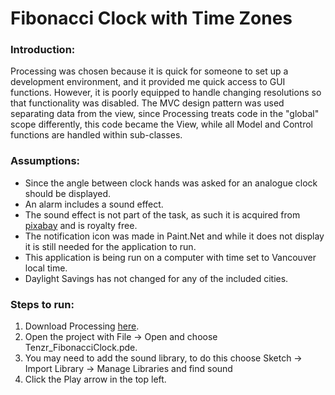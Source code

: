 # **Fibonacci Clock with Time Zones**
### Introduction:
Processing was chosen because it is quick for someone to set up a development environment, and it provided me quick access to GUI functions. However, it is poorly equipped to handle changing resolutions so that functionality was disabled.
The MVC design pattern was used separating data from the view, since Processing treats code in the "global" scope differently, this code became the View, while all Model and Control functions are handled within sub-classes.

### Assumptions:
- Since the angle between clock hands was asked for an analogue clock should be displayed.
- An alarm includes a sound effect.
- The sound effect is not part of the task, as such it is acquired from [pixabay](https://pixabay.com/sound-effects/search/alarms/) and is royalty free.
- The notification icon was made in Paint.Net and while it does not display it is still needed for the application to run.
- This application is being run on a computer with time set to Vancouver local time.
- Daylight Savings has not changed for any of the included cities.

### Steps to run:
1. Download Processing [here](https://processing.org/).
2. Open the project with File -> Open and choose Tenzr_FibonacciClock.pde.
3. You may need to add the sound library, to do this choose Sketch -> Import Library -> Manage Libraries and find sound
4. Click the Play arrow in the top left.
